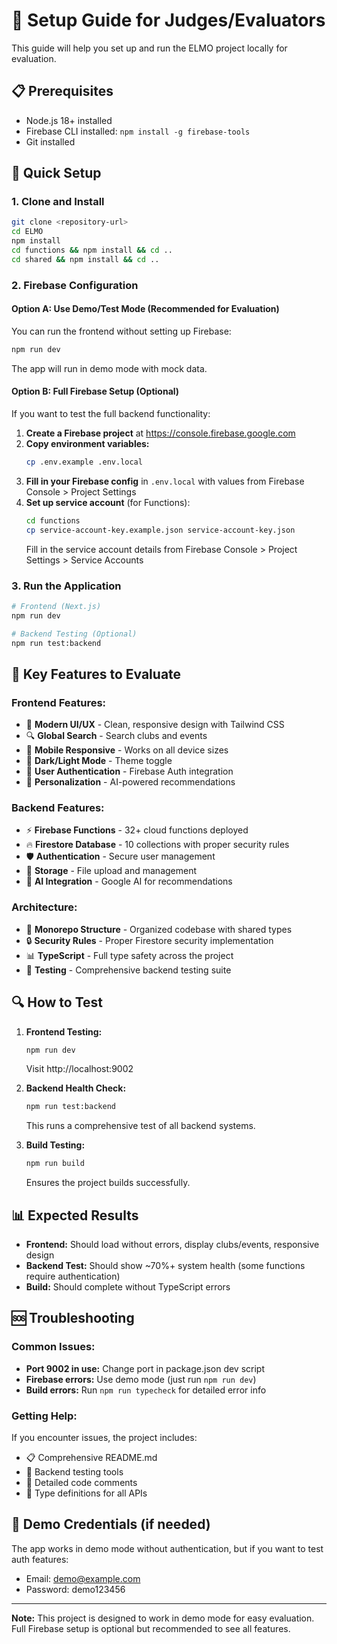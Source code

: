 # 🔧 Setup Guide for Judges/Evaluators

This guide will help you set up and run the ELMO project locally for evaluation.

## 📋 Prerequisites

- Node.js 18+ installed
- Firebase CLI installed: `npm install -g firebase-tools`
- Git installed

## 🚀 Quick Setup

### 1. Clone and Install
```bash
git clone <repository-url>
cd ELMO
npm install
cd functions && npm install && cd ..
cd shared && npm install && cd ..
```

### 2. Firebase Configuration

#### Option A: Use Demo/Test Mode (Recommended for Evaluation)
You can run the frontend without setting up Firebase:
```bash
npm run dev
```
The app will run in demo mode with mock data.

#### Option B: Full Firebase Setup (Optional)
If you want to test the full backend functionality:

1. **Create a Firebase project** at https://console.firebase.google.com
2. **Copy environment variables:**
   ```bash
   cp .env.example .env.local
   ```
3. **Fill in your Firebase config** in `.env.local` with values from Firebase Console > Project Settings
4. **Set up service account** (for Functions):
   ```bash
   cd functions
   cp service-account-key.example.json service-account-key.json
   ```
   Fill in the service account details from Firebase Console > Project Settings > Service Accounts

### 3. Run the Application

```bash
# Frontend (Next.js)
npm run dev

# Backend Testing (Optional)
npm run test:backend
```

## 🎯 Key Features to Evaluate

### Frontend Features:
- 🎨 **Modern UI/UX** - Clean, responsive design with Tailwind CSS
- 🔍 **Global Search** - Search clubs and events
- 📱 **Mobile Responsive** - Works on all device sizes
- 🌙 **Dark/Light Mode** - Theme toggle
- 👤 **User Authentication** - Firebase Auth integration
- 🎯 **Personalization** - AI-powered recommendations

### Backend Features:
- ⚡ **Firebase Functions** - 32+ cloud functions deployed
- 🔥 **Firestore Database** - 10 collections with proper security rules
- 🛡️ **Authentication** - Secure user management
- 📁 **Storage** - File upload and management
- 🤖 **AI Integration** - Google AI for recommendations

### Architecture:
- 📁 **Monorepo Structure** - Organized codebase with shared types
- 🔒 **Security Rules** - Proper Firestore security implementation  
- 📊 **TypeScript** - Full type safety across the project
- 🧪 **Testing** - Comprehensive backend testing suite

## 🔍 How to Test

1. **Frontend Testing:**
   ```bash
   npm run dev
   ```
   Visit http://localhost:9002

2. **Backend Health Check:**
   ```bash
   npm run test:backend
   ```
   This runs a comprehensive test of all backend systems.

3. **Build Testing:**
   ```bash
   npm run build
   ```
   Ensures the project builds successfully.

## 📊 Expected Results

- **Frontend:** Should load without errors, display clubs/events, responsive design
- **Backend Test:** Should show ~70%+ system health (some functions require authentication)
- **Build:** Should complete without TypeScript errors

## 🆘 Troubleshooting

### Common Issues:
- **Port 9002 in use:** Change port in package.json dev script
- **Firebase errors:** Use demo mode (just run `npm run dev`)
- **Build errors:** Run `npm run typecheck` for detailed error info

### Getting Help:
If you encounter issues, the project includes:
- 📋 Comprehensive README.md
- 🔧 Backend testing tools
- 📝 Detailed code comments
- 🎯 Type definitions for all APIs

## 📱 Demo Credentials (if needed)

The app works in demo mode without authentication, but if you want to test auth features:
- Email: demo@example.com
- Password: demo123456

---

**Note:** This project is designed to work in demo mode for easy evaluation. Full Firebase setup is optional but recommended to see all features.
